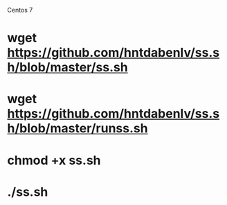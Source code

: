 Centos 7<br>
# wget https://github.com/hntdabenlv/ss.sh/blob/master/ss.sh
# wget https://github.com/hntdabenlv/ss.sh/blob/master/runss.sh
# chmod +x ss.sh<br>
# ./ss.sh<br>
